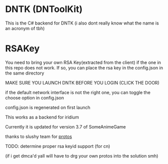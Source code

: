 # DNTK (DNToolKit)
This is the C# backend for DNTK (i also dont really know what the name is an acronym of tbh)


# RSAKey
You need to bring your own RSA Key(extracted from the client) if the one in this repo does not work.
If so, you can place the rsa key in the config.json in the same directory

MAKE SURE YOU LAUNCH DNTK BEFORE YOU LOGIN (CLICK THE DOOR)

if the default network interface is not the right one, you can toggle the choose option in config.json



config.json is regenerated on first launch



This works as a backend for iridium


Currently it is updated for version 3.7 of SomeAnimeGame

thanks to slushy team for [protos](https://github.com/SlushinPS/beach-simulator)


TODO:
determine proper rsa keyid support (for cn)

(if i get dmca'd yall will have to drg your own protos into the solution smh)


